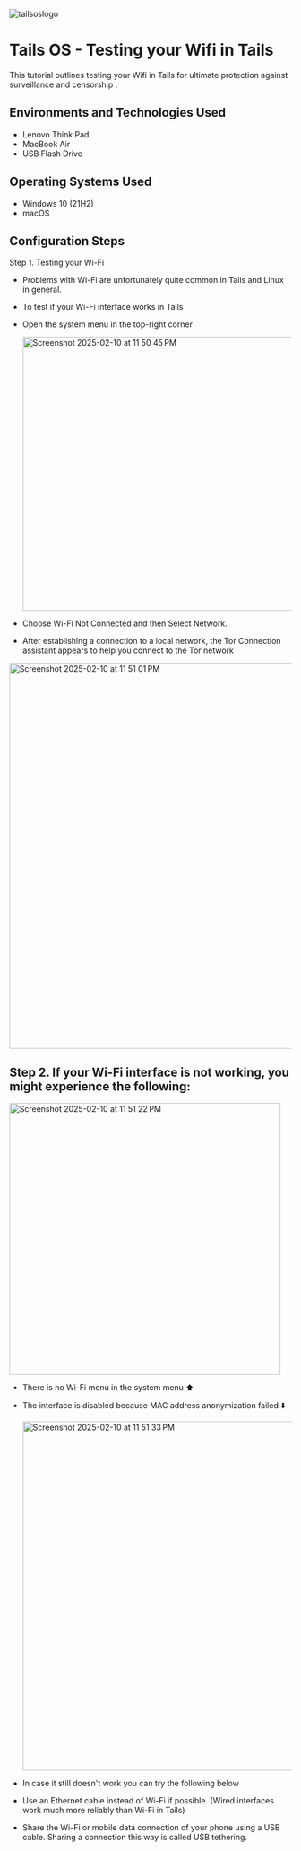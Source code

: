 ![tailsoslogo](https://github.com/user-attachments/assets/ba7de5a2-9c2b-4cd0-8f2c-4bbd1003c184)



<h1>Tails OS - Testing your Wifi in Tails </h1>
This tutorial outlines testing your Wifi in Tails for ultimate protection against surveillance and censorship  .<br />


<h2>Environments and Technologies Used</h2>

- Lenovo Think Pad
- MacBook Air
- USB Flash Drive
  
<h2>Operating Systems Used </h2>

- Windows 10</b> (21H2)
- macOS 


<h2>Configuration Steps</h2>

Step 1. Testing your Wi-Fi


- Problems with Wi-Fi are unfortunately quite common in Tails and Linux in general.
- To test if your Wi-Fi interface works in Tails
- Open the system menu in the top-right corner

  <img width="488" alt="Screenshot 2025-02-10 at 11 50 45 PM" src="https://github.com/user-attachments/assets/439565bc-11e8-444f-95dc-6ba0a2711d2f" />

- Choose Wi-Fi Not Connected and then Select Network.
- After establishing a connection to a local network, the Tor Connection assistant appears to help you connect to the Tor network


<img width="687" alt="Screenshot 2025-02-10 at 11 51 01 PM" src="https://github.com/user-attachments/assets/bb75a865-4711-4009-9fd2-4c0c85afc65f" />



  
<h2>Step 2. If your Wi-Fi interface is not working, you might experience the following:

</h2>

<img width="484" alt="Screenshot 2025-02-10 at 11 51 22 PM" src="https://github.com/user-attachments/assets/e47c8491-82f1-47ce-9451-8389daf66cf6" />

- There is no Wi-Fi menu in the system menu ⬆️
- The interface is disabled because MAC address anonymization failed ⬇️

  <img width="622" alt="Screenshot 2025-02-10 at 11 51 33 PM" src="https://github.com/user-attachments/assets/c9333270-521b-4129-a9e3-775c4fb05d7a" />

- In case it still doesn't work you can try the following below
- Use an Ethernet cable instead of Wi-Fi if possible. (Wired interfaces work much more reliably than Wi-Fi in Tails)
- Share the Wi-Fi or mobile data connection of your phone using a USB cable. Sharing a connection this way is called USB tethering.

